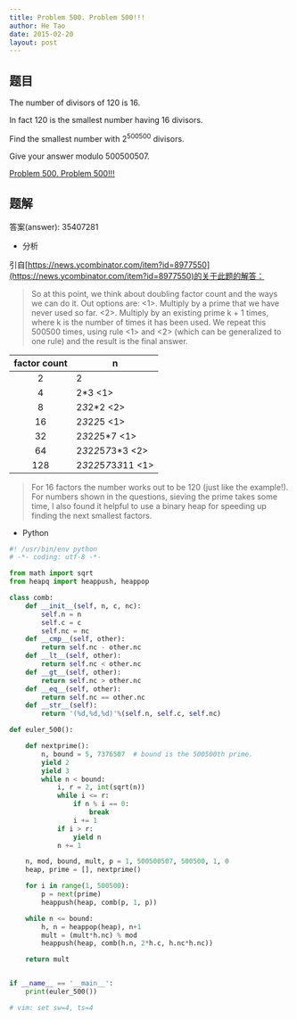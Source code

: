 ```yaml
---
title: Problem 500. Problem 500!!!
author: He Tao
date: 2015-02-20
layout: post
---
```


## 题目

The number of divisors of 120 is 16.

In fact 120 is the smallest number having 16 divisors.

Find the smallest number with $2^500500$ divisors.

Give your answer modulo 500500507.


[Problem 500. Problem 500!!!](https://projecteuler.net/problem=500 "Problem 500")

## 题解

答案(answer): 35407281

+ 分析

引自[https://news.ycombinator.com/item?id=8977550](https://news.ycombinator.com/item?id=8977550)的关于此题的解答：

> So at this point, we think about doubling factor count and the ways we can do it. Out options are:
>   <1>. Multiply by a prime that we have never used so far.
>   <2>. Multiply by an existing prime k + 1 times, where k is the number of times it has been used.
> We repeat this 500500 times, using rule <1> and <2> (which can be generalized to one rule) and the result is the final answer.

| factor count | n                         |
|:------------:|---------------------------|
|  2           | 2                         |
|  4           | 2*3 <1>                   |
|  8           | 2*3*2*2 <2>               |
|  16          | 2*3*2*2*5 <1>             |
|  32          | 2*3*2*2*5*7 <1>           |
|  64          | 2*3*2*2*5*7*3*3 <2>       |
|  128         | 2*3*2*2*5*7*3*3*11 <1>    |

> For 16 factors the number works out to be 120 (just like the example!). For numbers shown in the questions, sieving the prime takes some time, I also found it helpful to use a binary heap for speeding up finding the next smallest factors.

+ Python

~~~python
#! /usr/bin/env python
# -*- coding: utf-8 -*-

from math import sqrt
from heapq import heappush, heappop

class comb:
    def __init__(self, n, c, nc):
        self.n = n
        self.c = c
        self.nc = nc
    def __cmp__(self, other):
        return self.nc - other.nc
    def __lt__(self, other):
        return self.nc < other.nc
    def __gt__(self, other):
        return self.nc > other.nc
    def __eq__(self, other):
        return self.nc == other.nc
    def __str__(self):
        return '(%d,%d,%d)'%(self.n, self.c, self.nc)

def euler_500():

    def nextprime():
        n, bound = 5, 7376507  # bound is the 500500th prime.
        yield 2
        yield 3
        while n < bound:
            i, r = 2, int(sqrt(n))
            while i <= r:
                if n % i == 0:
                    break
                i += 1
            if i > r:
                yield n
            n += 1

    n, mod, bound, mult, p = 1, 500500507, 500500, 1, 0
    heap, prime = [], nextprime()

    for i in range(1, 500500):
        p = next(prime)
        heappush(heap, comb(p, 1, p))

    while n <= bound:
        h, n = heappop(heap), n+1
        mult = (mult*h.nc) % mod
        heappush(heap, comb(h.n, 2*h.c, h.nc*h.nc))

    return mult


if __name__ == '__main__':
    print(euler_500())

# vim: set sw=4, ts=4
~~~
